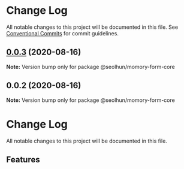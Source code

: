 # Change Log

All notable changes to this project will be documented in this file.
See [Conventional Commits](https://conventionalcommits.org) for commit guidelines.

## [0.0.3](https://github.com/Seolhun/memory-form/compare/v0.0.2...v0.0.3) (2020-08-16)

**Note:** Version bump only for package @seolhun/momory-form-core





## 0.0.2 (2020-08-16)

**Note:** Version bump only for package @seolhun/momory-form-core





# Change Log

All notable changes to this project will be documented in this file.

## Features
